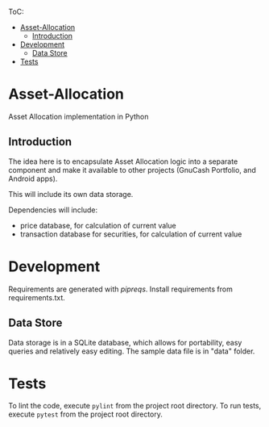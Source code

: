 ToC:
- [Asset-Allocation](#asset-allocation)
    - [Introduction](#introduction)
- [Development](#development)
    - [Data Store](#data-store)
- [Tests](#tests)

# Asset-Allocation
Asset Allocation implementation in Python

## Introduction 

The idea here is to encapsulate Asset Allocation logic into a separate component and make it available to other projects (GnuCash Portfolio, and Android apps).

This will include its own data storage.

Dependencies will include:
- price database, for calculation of current value
- transaction database for securities, for calculation of current value

# Development

Requirements are generated with _pipreqs_. Install requirements from requirements.txt.


## Data Store

Data storage is in a SQLite database, which allows for portability, easy queries and relatively easy editing.
The sample data file is in "data" folder.

# Tests

To lint the code, execute `pylint` from the project root directory.
To run tests, execute `pytest` from the project root directory.